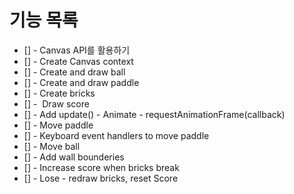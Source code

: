 # 기능 목록

- [] - Canvas API를 활용하기
- [] - Create Canvas context
- [] - Create and draw ball
- [] - Create and draw paddle
- [] - Create bricks
- [] -  Draw score
- [] - Add update() - Animate - requestAnimationFrame(callback)
- [] - Move paddle
- [] - Keyboard event handlers to move paddle
- [] - Move ball
- [] - Add wall bounderies
- [] - Increase score when bricks break
- [] - Lose - redraw bricks, reset Score

